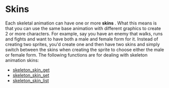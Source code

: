 # Skins

Each skeletal animation can have one or more **skins** . What this means
is that you can use the same base animation with different graphics to
create 2 or more characters. For example, say you have an enemy that
walks, runs and fights and want to have both a male and female form for
it. Instead of creating two sprites, you'd create one and then have two
skins and simply switch between the skins when creating the sprite to
choose either the male or female form. The following functions are for
dealing with skeleton animation skins:

-   [skeleton_skin_get](skeleton_skin_get)
-   [skeleton_skin_set](skeleton_skin_set)
-   [skeleton_skin_list](skeleton_skin_list)
